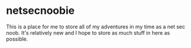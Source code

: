 # netsecnoobie
This is a place for me to store all of my adventures in my time as a net sec noob. It's relatively new and I hope to store as much stuff in here as possible.

